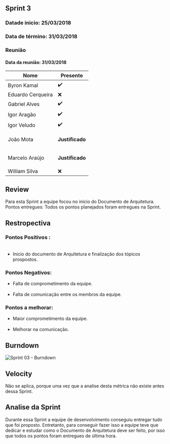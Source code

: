 ## Sprint 3

### Datade inicio: 25/03/2018

### Data de término: 31/03/2018

### Reunião
#### Data da reunião: 31/03/2018
|Nome|Presente|
|----|----|
|Byron Kamal|:heavy_check_mark: |
|Eduardo Cerqueira|:x:|
|Gabriel Alves|:heavy_check_mark: |
|Igor Aragão|:heavy_check_mark: |
|Igor Veludo|:heavy_check_mark: |
|João Mota|<p><strong>Justificado</strong></p>|
|Marcelo Araújo|<p><strong>Justificado</strong></p>|
|William Silva|:x:|

## Review
Para esta Sprint a equipe focou no inicio do Documento de Arquitetura.
Pontos entregues: Todos os pontos planejados foram entregues na Sprint.

## Restropectiva
### Pontos Positivos :
<ul>
   <li> Inicio do documento de Arquitetura e finalização dos tópicos prospostos.</li>
</ul>

### Pontos Negativos:

<ul>
    <li> Falta de comprometimento da equipe.</li>
    <li> Falta de comunicação entre os membros da equipe.</li>
</ul>

### Pontos a melhorar:

<ul>
  <li> Maior comprometimento da equipe.</li>
  <li> Melhorar na comunicação.</li>
</ul>

## Burndown
![Sprint 03 - Burndown](https://imgur.com/3SHiAs5.png)

## Velocity
Não se aplica, porque uma vez que a analise desta métrica não existe antes dessa Sprint.

## Analise da Sprint
Durante essa Sprint a equipe de desenvolvimento conseguiu entregar tudo que foi proposto. Entretanto, para conseguir fazer isso a equipe teve que dedicar e estudar como o Documento de Arquitetura deve ser feito, por isso que todos os pontos foram entregues de última hora.
